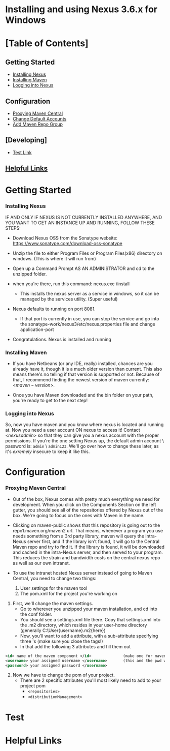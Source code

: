 # Installing and using Nexus 3.6.x for Windows

# [Table of Contents]

## Getting Started
- [Installing Nexus](#installing-nexus)
- [Installing Maven](#installing-maven)
- [Logging into Nexus](logging-into-nexus)

## Configuration
- [Proxying Maven Central](#proxying-maven-central)
- [Change Default Accounts](#change-default-accounts)
- [Add Maven Repo Group](#add-maven-repo-group)

## [Developing]
- [Test Link](#test)

## [Helpful Links](#helpful-links)


# Getting Started

### Installing Nexus
   IF AND ONLY IF NEXUS IS NOT CURRENTLY INSTALLED ANYWHERE, AND YOU WANT TO GET AN INSTANCE UP AND RUNNING, FOLLOW THESE STEPS:
  - Download Nexus OSS from the Sonatype website: https://www.sonatype.com/download-oss-sonatype

  - Unzip the file to either Program Files or Program Files(x86) directory on windows. (This is where it will run from)

  - Open up a Command Prompt AS AN ADMINISTRATOR and cd to the unzipped folder.

  - when you're there, run this command: nexus.exe /install <whateveryouwanttheservicetobecalled>

      - This installs the nexus server as a service in windows, so it can be managed by the services utility. (Super useful)

 - Nexus defaults to running on port 8081. 

      - If that port is currently in use, you can stop the service and go into the sonatype-work/nexus3/etc/nexus.properties file and change application-port

  - Congratulations. Nexus is installed and running


### Installing Maven
- If you have Netbeans (or any IDE, really) installed, chances are you already have it, though it is a much older version than current. 
This also means there's no telling if that version is supported or not. Because of that, I recommend finding the newest version of maven currently: <$maven-version$>.

- Once you have Maven downloaded and the bin folder on your path, you're ready to get to the next step!


### Logging into Nexus
So, now you have maven and you know where nexus is located and running at. Now you need a user account ON nexus to access it!
Contact <$nexusadmin$> so that they can give you a nexus account with the proper permissions. If you're the one setting Nexus up, the default admin account \ password is: `admin` \ `admin123`. We'll go over how to change these later, as it's *exremely* insecure to keep it like this.


# Configuration

### Proxying Maven Central
- Out of the box, Nexus comes with pretty much everything we need for development. When you click on the Components Section on the left gutter, you should see all of the repositories offered by Nexus out of the box. We're going to focus on the ones with Maven in the name. 

- Clicking on maven-public shows that this repository is going out to the repo1.maven.org/maven2 url. That means, whenever a program you use needs something from a 3rd party library, maven will query the intra-Nexus server first, and if the library isn't found, it will go to the Central Maven repo and try to find it. If the library is found, it will be downloaded and cached in the intra-Nexus server, and then served to your program. This reduces the strain and bandwidth costs on the central nexus repo as well as our own intranet.

- To use the intranet hosted Nexus server instead of going to Maven Central, you need to change two things: 
    1. User settings for the maven tool
    2. The pom.xml for the project you're working on
    
1. First, we'll change the maven settings.
    - Go to wherever you unzipped your maven installation, and cd into the conf folder. 
    - You should see a settings.xml file there. Copy that settings.xml into the .m2 directory, which resides in your user-home directory (generally C:\User\{username}\.m2\{here})
    - Now, you'll want to add a <servers> attribute, with a sub-attribute specifying three <server>'s (make sure you close the tags!)
    - In that <server> add the following 3 attributes and fill them out
```xml
<id> name of the maven component </id>              (make one for maven-releases, maven-snapshots, and repository group)
<username> your assigned username </username>       (this and the pwd will be the same for each <id> tag)
<password> your assigned password </username>
```
    
2. Now we have to change the pom of your project.
    - There are 2 specific attributes you'll most likely need to add to your project pom
        - `<repositories>`
        - `<distributionManagement>`


# Test            

# Helpful Links
